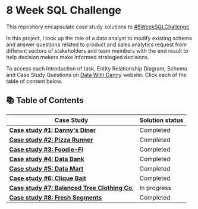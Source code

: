 # 8 Week SQL Challenge
This repository encapsulate case study solutions to [#8WeekSQLChallenge](https://8weeksqlchallenge.com/).

In this project, I took up the role of a data analyst to modify existing schema and answer questions related to product and sales analytics request from different sectors of stakeholders and team members with the end result to help decision makers make informed strategied decisions.

To access each Introduction of task, Entity Relationship Diagram, Schema and Case Study Questions on [Data With Danny](https://8weeksqlchallenge.com/about/) website. Click each of the table of content below.

## 📚 Table of Contents
Case Study                                                                                     |  Solution status   
---------------------------------------------------------------------------------------------- | ----------
| **[Case study #1: Danny's Diner](https://8weeksqlchallenge.com/case-study-1/)**              |  Completed
| **[Case study #2: Pizza Runner](https://8weeksqlchallenge.com/case-study-2/)**               |  Completed
| **[Case study #3: Foodie-Fi](https://8weeksqlchallenge.com/case-study-3/)**                  |  Completed
| **[Case study #4: Data Bank](https://8weeksqlchallenge.com/case-study-4/)**                  |  Completed
| **[Case study #5: Data Mart](https://8weeksqlchallenge.com/case-study-5/)**                  |  Completed
| **[Case study #6: Clique Bait](https://8weeksqlchallenge.com/case-study-6/)**                |  Completed
| **[Case study #7: Balanced Tree Clothing Co.](https://8weeksqlchallenge.com/case-study-7/)** |  In progress
| **[Case study #8: Fresh Segments](https://8weeksqlchallenge.com/case-study-8/)**             |  Completed
